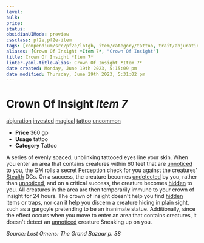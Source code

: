 ```yaml
---
level:
bulk:
price:
status:
obsidianUIMode: preview
cssclass: pf2e,pf2e-item
tags: [compendium/src/pf2e/lotgb, item/category/tattoo, trait/abjuration, trait/invested, trait/magical, trait/tattoo, trait/uncommon]
aliases: [Crown Of Insight *Item 7*, "Crown Of Insight"]
title: Crown Of Insight *Item 7*
linter-yaml-title-alias: Crown Of Insight *Item 7*
date created: Monday, June 19th 2023, 5:15:09 pm
date modified: Thursday, June 29th 2023, 5:31:02 pm
---
```


# Crown Of Insight *Item 7*

[abjuration](rules/traits/abjuration.md) [invested](rules/traits/invested.md) [magical](rules/traits/magical.md) [tattoo](rules/traits/tattoo-lowg.md) [uncommon](rules/traits/uncommon.md)  

- **Price** 360 gp
- **Usage** tattoo
- **Category** Tattoo

A series of evenly spaced, unblinking tattooed eyes line your skin. When you enter an area that contains creatures within 60 feet that are [unnoticed](rules/conditions.md#Unnoticed) to you, the GM rolls a secret [Perception](compendium/skills.md#Perception) check for you against the creatures' [Stealth](compendium/skills.md#Stealth) DCs. On a success, the creature becomes [undetected](rules/conditions.md#Undetected) by you, rather than [unnoticed](rules/conditions.md#Unnoticed), and on a critical success, the creature becomes [hidden](rules/conditions.md#Hidden) to you. All creatures in the area are then temporarily immune to your crown of insight for 24 hours. The crown of insight doesn't help you find [hidden](rules/conditions.md#Hidden) items or traps, nor can it help you discern a creature hiding in plain sight, such as a gargoyle pretending to be an inanimate statue. Additionally, since the effect occurs when you move to enter an area that contains creatures, it doesn't detect an [unnoticed](rules/conditions.md#Unnoticed) creature Sneaking up on you.

*Source: Lost Omens: The Grand Bazaar p. 38*
